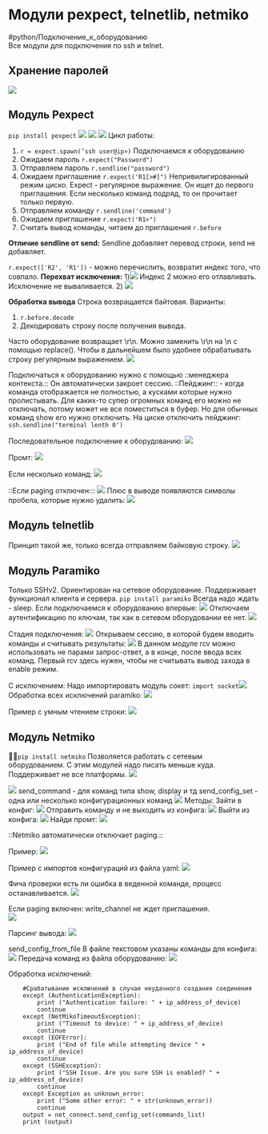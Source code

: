 # Модули pexpect, telnetlib, netmiko
#python/Подключение_к_оборудованию  
Все модули для подключения по ssh и telnet. 
## Хранение паролей
![](%D0%9C%D0%BE%D0%B4%D1%83%D0%BB%D0%B8%20pexpect,%20telnetlib,%20netmiko/%D0%A1%D0%BD%D0%B8%D0%BC%D0%BE%D0%BA%20%D1%8D%D0%BA%D1%80%D0%B0%D0%BD%D0%B0%202022-10-25%20%D0%B2%2021.26.02.jpg)
## Модуль Pexpect
`pip install pexpect`
![](%D0%9C%D0%BE%D0%B4%D1%83%D0%BB%D0%B8%20pexpect,%20telnetlib,%20netmiko/%D0%A1%D0%BD%D0%B8%D0%BC%D0%BE%D0%BA%20%D1%8D%D0%BA%D1%80%D0%B0%D0%BD%D0%B0%202022-10-25%20%D0%B2%2021.33.08.jpg)
![](%D0%9C%D0%BE%D0%B4%D1%83%D0%BB%D0%B8%20pexpect,%20telnetlib,%20netmiko/%D0%A1%D0%BD%D0%B8%D0%BC%D0%BE%D0%BA%20%D1%8D%D0%BA%D1%80%D0%B0%D0%BD%D0%B0%202022-10-25%20%D0%B2%2021.33.36.jpg)
![](%D0%9C%D0%BE%D0%B4%D1%83%D0%BB%D0%B8%20pexpect,%20telnetlib,%20netmiko/%D0%A1%D0%BD%D0%B8%D0%BC%D0%BE%D0%BA%20%D1%8D%D0%BA%D1%80%D0%B0%D0%BD%D0%B0%202022-10-25%20%D0%B2%2021.38.03.jpg)
Цикл работы:
1) `r = expect.spawn(‘ssh user@ip»)`
Подключаемся к оборудованию
2) Ожидаем пароль
`r.expect("Password")`
3) Отправляем пароль
`r.sendline("password")`
4) Ожидаем приглашение
`r.expect('R1[>#]")`
Непривилигированный режим циско. 
Expect - регулярное выражение. Он ищет до первого приглашения. Если несколько команд подряд, то он прочитает только первую. 
5) Отправляем команду
`r.sendline('command')`
6) Ожидаем приглашение
`r.expect('R1>")`
7) Считать вывод команды, читаем до приглашения
`r.before`

**Отличие sendline от send:**
Sendline добавляет перевод строки, send не добавляет. 

`r.expect(['R2', 'R1'])` - можно перечислить, возвратит индекс того, что совпало. 
**Перехват исключения:**
1)![](%D0%9C%D0%BE%D0%B4%D1%83%D0%BB%D0%B8%20pexpect,%20telnetlib,%20netmiko/%D0%A1%D0%BD%D0%B8%D0%BC%D0%BE%D0%BA%20%D1%8D%D0%BA%D1%80%D0%B0%D0%BD%D0%B0%202022-10-25%20%D0%B2%2021.50.12.jpg)
Индекс 2 можно его отлавливать. Исключение не вываливается. 
2)
![](%D0%9C%D0%BE%D0%B4%D1%83%D0%BB%D0%B8%20pexpect,%20telnetlib,%20netmiko/%D0%A1%D0%BD%D0%B8%D0%BC%D0%BE%D0%BA%20%D1%8D%D0%BA%D1%80%D0%B0%D0%BD%D0%B0%202022-10-25%20%D0%B2%2022.29.32.jpg)

**Обработка вывода**
Строка возвращается байтовая. Варианты:
1) `r.before.decode`
2) Декодировать строку после получения вывода. 

Часто оборудование возвращает \r\n. Можно заменить \r\n на \n с помощью replace(). Чтобы в дальнейшем было удобнее обрабатывать строку регулярным выражением. 
![](%D0%9C%D0%BE%D0%B4%D1%83%D0%BB%D0%B8%20pexpect,%20telnetlib,%20netmiko/%D0%A1%D0%BD%D0%B8%D0%BC%D0%BE%D0%BA%20%D1%8D%D0%BA%D1%80%D0%B0%D0%BD%D0%B0%202022-10-25%20%D0%B2%2022.07.45.jpg)

Подключаться к оборудованию нужно с помощью ::менеджера контекста.:: Он автоматически закроет сессию. 
::Пейджинг:: - когда команда отображается не полностью, а кусками которые нужно пролистывать. Для каких-то супер огромных команд его можно не отключать, потому может не все поместиться в буфер. Но для обычных команд show его нужно отключить. 
На циске отключить пейджинг: `ssh.sendline("terminal lenth 0')`

Последовательное подключение к оборудованию:
![](%D0%9C%D0%BE%D0%B4%D1%83%D0%BB%D0%B8%20pexpect,%20telnetlib,%20netmiko/%D0%A1%D0%BD%D0%B8%D0%BC%D0%BE%D0%BA%20%D1%8D%D0%BA%D1%80%D0%B0%D0%BD%D0%B0%202022-10-25%20%D0%B2%2022.09.29.jpg)

Промт:
![](%D0%9C%D0%BE%D0%B4%D1%83%D0%BB%D0%B8%20pexpect,%20telnetlib,%20netmiko/%D0%A1%D0%BD%D0%B8%D0%BC%D0%BE%D0%BA%20%D1%8D%D0%BA%D1%80%D0%B0%D0%BD%D0%B0%202022-10-25%20%D0%B2%2022.34.21.jpg)

Если несколько команд:
![](%D0%9C%D0%BE%D0%B4%D1%83%D0%BB%D0%B8%20pexpect,%20telnetlib,%20netmiko/%D0%A1%D0%BD%D0%B8%D0%BC%D0%BE%D0%BA%20%D1%8D%D0%BA%D1%80%D0%B0%D0%BD%D0%B0%202022-10-25%20%D0%B2%2022.44.58.jpg)

::Если paging отключен:::
![](%D0%9C%D0%BE%D0%B4%D1%83%D0%BB%D0%B8%20pexpect,%20telnetlib,%20netmiko/%D0%A1%D0%BD%D0%B8%D0%BC%D0%BE%D0%BA%20%D1%8D%D0%BA%D1%80%D0%B0%D0%BD%D0%B0%202022-10-26%20%D0%B2%2023.28.07.jpg)
Плюс в выводе появляются символы пробела, которые нужно удалить:
![](%D0%9C%D0%BE%D0%B4%D1%83%D0%BB%D0%B8%20pexpect,%20telnetlib,%20netmiko/%D0%A1%D0%BD%D0%B8%D0%BC%D0%BE%D0%BA%20%D1%8D%D0%BA%D1%80%D0%B0%D0%BD%D0%B0%202022-10-26%20%D0%B2%2023.35.51.jpg)

## Модуль telnetlib
Принцип такой же, только всегда отправляем байковую строку. 
![](%D0%9C%D0%BE%D0%B4%D1%83%D0%BB%D0%B8%20pexpect,%20telnetlib,%20netmiko/%D0%A1%D0%BD%D0%B8%D0%BC%D0%BE%D0%BA%20%D1%8D%D0%BA%D1%80%D0%B0%D0%BD%D0%B0%202022-10-26%20%D0%B2%2023.42.32.jpg)

## Модуль Paramiko
Только SSHv2. Ориентирован на сетевое оборудование. Поддерживает функционал клиента и сервера. 
`pip install paramiko`
Всегда надо ждать - sleep. 
Если подключаемся к оборудованию впервые:
![](%D0%9C%D0%BE%D0%B4%D1%83%D0%BB%D0%B8%20pexpect,%20telnetlib,%20netmiko/%D0%A1%D0%BD%D0%B8%D0%BC%D0%BE%D0%BA%20%D1%8D%D0%BA%D1%80%D0%B0%D0%BD%D0%B0%202022-10-28%20%D0%B2%2022.20.28.jpg)
Отключаем аутентификацию по ключам, так как в сетевом оборудовании ее нет. 
![](%D0%9C%D0%BE%D0%B4%D1%83%D0%BB%D0%B8%20pexpect,%20telnetlib,%20netmiko/%D0%A1%D0%BD%D0%B8%D0%BC%D0%BE%D0%BA%20%D1%8D%D0%BA%D1%80%D0%B0%D0%BD%D0%B0%202022-10-28%20%D0%B2%2022.23.14.jpg)


Стадия подключения:
![](%D0%9C%D0%BE%D0%B4%D1%83%D0%BB%D0%B8%20pexpect,%20telnetlib,%20netmiko/%D0%A1%D0%BD%D0%B8%D0%BC%D0%BE%D0%BA%20%D1%8D%D0%BA%D1%80%D0%B0%D0%BD%D0%B0%202022-10-28%20%D0%B2%2022.23.55.jpg)
Открываем сессию, в которой будем вводить команды и считывать результаты:
![](%D0%9C%D0%BE%D0%B4%D1%83%D0%BB%D0%B8%20pexpect,%20telnetlib,%20netmiko/%D0%A1%D0%BD%D0%B8%D0%BC%D0%BE%D0%BA%20%D1%8D%D0%BA%D1%80%D0%B0%D0%BD%D0%B0%202022-10-28%20%D0%B2%2022.41.40.jpg)
В данном модуле rcv можно использовать не парами запрос-ответ, а в конце, после ввода всех команд. Первый rcv здесь нужен, чтобы не считывать вывод захода в enable режим. 

С исключением:
Надо импортировать модуль сокет:
`import socket`![](%D0%9C%D0%BE%D0%B4%D1%83%D0%BB%D0%B8%20pexpect,%20telnetlib,%20netmiko/%D0%A1%D0%BD%D0%B8%D0%BC%D0%BE%D0%BA%20%D1%8D%D0%BA%D1%80%D0%B0%D0%BD%D0%B0%202022-10-28%20%D0%B2%2022.45.57.jpg)
Обработка всех исключений paramiko:
![](%D0%9C%D0%BE%D0%B4%D1%83%D0%BB%D0%B8%20pexpect,%20telnetlib,%20netmiko/%D0%A1%D0%BD%D0%B8%D0%BC%D0%BE%D0%BA%20%D1%8D%D0%BA%D1%80%D0%B0%D0%BD%D0%B0%202022-10-28%20%D0%B2%2022.54.37.jpg)

 Пример с умным чтением строки:
![](%D0%9C%D0%BE%D0%B4%D1%83%D0%BB%D0%B8%20pexpect,%20telnetlib,%20netmiko/%D0%A1%D0%BD%D0%B8%D0%BC%D0%BE%D0%BA%20%D1%8D%D0%BA%D1%80%D0%B0%D0%BD%D0%B0%202022-10-28%20%D0%B2%2023.03.22.jpg)

## Модуль Netmiko
`pip install netmiko`
Позволяется работать с сетевым оборудованием. С этим модулей надо писать меньше куда. 
Поддерживает не все платформы. 
![](%D0%9C%D0%BE%D0%B4%D1%83%D0%BB%D0%B8%20pexpect,%20telnetlib,%20netmiko/%D0%A1%D0%BD%D0%B8%D0%BC%D0%BE%D0%BA%20%D1%8D%D0%BA%D1%80%D0%B0%D0%BD%D0%B0%202022-11-02%20%D0%B2%2021.46.33.jpg)

![](%D0%9C%D0%BE%D0%B4%D1%83%D0%BB%D0%B8%20pexpect,%20telnetlib,%20netmiko/%D0%A1%D0%BD%D0%B8%D0%BC%D0%BE%D0%BA%20%D1%8D%D0%BA%D1%80%D0%B0%D0%BD%D0%B0%202022-11-02%20%D0%B2%2021.47.00.jpg)
send_command - для команд типа show, display и тд
send_config_set - одна или несколько конфигурационных команд
![](%D0%9C%D0%BE%D0%B4%D1%83%D0%BB%D0%B8%20pexpect,%20telnetlib,%20netmiko/%D0%A1%D0%BD%D0%B8%D0%BC%D0%BE%D0%BA%20%D1%8D%D0%BA%D1%80%D0%B0%D0%BD%D0%B0%202022-11-02%20%D0%B2%2021.49.32.jpg)
Методы:
Зайти в конфиг:
![](%D0%9C%D0%BE%D0%B4%D1%83%D0%BB%D0%B8%20pexpect,%20telnetlib,%20netmiko/%D0%A1%D0%BD%D0%B8%D0%BC%D0%BE%D0%BA%20%D1%8D%D0%BA%D1%80%D0%B0%D0%BD%D0%B0%202022-11-02%20%D0%B2%2021.51.12.jpg)
Отправить команду и не выходить из конфига:
![](%D0%9C%D0%BE%D0%B4%D1%83%D0%BB%D0%B8%20pexpect,%20telnetlib,%20netmiko/%D0%A1%D0%BD%D0%B8%D0%BC%D0%BE%D0%BA%20%D1%8D%D0%BA%D1%80%D0%B0%D0%BD%D0%B0%202022-11-02%20%D0%B2%2021.51.30.jpg)
Выйти из конфига:
![](%D0%9C%D0%BE%D0%B4%D1%83%D0%BB%D0%B8%20pexpect,%20telnetlib,%20netmiko/%D0%A1%D0%BD%D0%B8%D0%BC%D0%BE%D0%BA%20%D1%8D%D0%BA%D1%80%D0%B0%D0%BD%D0%B0%202022-11-02%20%D0%B2%2021.52.03.jpg)
Найди промт:
![](%D0%9C%D0%BE%D0%B4%D1%83%D0%BB%D0%B8%20pexpect,%20telnetlib,%20netmiko/%D0%A1%D0%BD%D0%B8%D0%BC%D0%BE%D0%BA%20%D1%8D%D0%BA%D1%80%D0%B0%D0%BD%D0%B0%202022-11-02%20%D0%B2%2021.52.17.jpg)

::Netmiko автоматически отключает paging.::

Пример:
![](%D0%9C%D0%BE%D0%B4%D1%83%D0%BB%D0%B8%20pexpect,%20telnetlib,%20netmiko/%D0%A1%D0%BD%D0%B8%D0%BC%D0%BE%D0%BA%20%D1%8D%D0%BA%D1%80%D0%B0%D0%BD%D0%B0%202022-11-02%20%D0%B2%2022.04.46.jpg) 

Пример с импортов конфигураций из файла yaml:
![](%D0%9C%D0%BE%D0%B4%D1%83%D0%BB%D0%B8%20pexpect,%20telnetlib,%20netmiko/%D0%A1%D0%BD%D0%B8%D0%BC%D0%BE%D0%BA%20%D1%8D%D0%BA%D1%80%D0%B0%D0%BD%D0%B0%202022-11-02%20%D0%B2%2022.07.00.jpg)

Фича проверки есть ли ошибка в веденной команде, процесс останавливается. 
![](%D0%9C%D0%BE%D0%B4%D1%83%D0%BB%D0%B8%20pexpect,%20telnetlib,%20netmiko/%D0%A1%D0%BD%D0%B8%D0%BC%D0%BE%D0%BA%20%D1%8D%D0%BA%D1%80%D0%B0%D0%BD%D0%B0%202022-11-02%20%D0%B2%2022.26.37.jpg)

 Если paging включен:
write_channel не ждет приглашения.  
![](%D0%9C%D0%BE%D0%B4%D1%83%D0%BB%D0%B8%20pexpect,%20telnetlib,%20netmiko/%D0%A1%D0%BD%D0%B8%D0%BC%D0%BE%D0%BA%20%D1%8D%D0%BA%D1%80%D0%B0%D0%BD%D0%B0%202022-11-02%20%D0%B2%2022.30.51.jpg)

Парсинг вывода:
![](%D0%9C%D0%BE%D0%B4%D1%83%D0%BB%D0%B8%20pexpect,%20telnetlib,%20netmiko/%D0%A1%D0%BD%D0%B8%D0%BC%D0%BE%D0%BA%20%D1%8D%D0%BA%D1%80%D0%B0%D0%BD%D0%B0%202022-11-02%20%D0%B2%2022.35.47.jpg)

send_config_from_file
В файле текстовом указаны команды для конфига:
![](%D0%9C%D0%BE%D0%B4%D1%83%D0%BB%D0%B8%20pexpect,%20telnetlib,%20netmiko/%D0%A1%D0%BD%D0%B8%D0%BC%D0%BE%D0%BA%20%D1%8D%D0%BA%D1%80%D0%B0%D0%BD%D0%B0%202022-11-08%20%D0%B2%2015.38.08.jpg)
Передача команд из файла оборудованию:
![](%D0%9C%D0%BE%D0%B4%D1%83%D0%BB%D0%B8%20pexpect,%20telnetlib,%20netmiko/%D0%A1%D0%BD%D0%B8%D0%BC%D0%BE%D0%BA%20%D1%8D%D0%BA%D1%80%D0%B0%D0%BD%D0%B0%202022-11-08%20%D0%B2%2015.39.08.jpg)


Обработка исключений:
```
    #Срабатывание исключений в случае неудачного создания соединения    
    except (AuthenticationException):
        print ("Authentication failure: " + ip_address_of_device)
        continue
    except (NetMikoTimeoutException):
        print ("Timeout to device: " + ip_address_of_device)
        continue
    except (EOFError):
        print ("End of file while attempting device " + ip_address_of_device)
        continue
    except (SSHException):
        print ("SSH Issue. Are you sure SSH is enabled? " + ip_address_of_device)
        continue
    except Exception as unknown_error:
        print ("Some other error: " + str(unknown_error))
        continue
    output = net_connect.send_config_set(commands_list)
    print (output)
```




